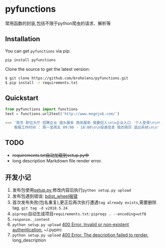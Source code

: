 # pyfunctions
常用函数的封装,包括不限于python爬虫的请求、解析等



## Installation

You can get `pyfunctions` via pip:
```
pip install pyfunctions
```

Clone the source to get the latest version:
```bash
$ git clone https://github.com/broholens/pyfunctions.git
$ pip install -r requirements.txt
```

## Quickstart

  ```python
  from pyfunctions import functions
  text = functions.url2text('http://www.mogojob.com/')
  ``` 
  ```bash
  >>> '首页 职位大厅 招聘企业 猎头服务 商务服务 我要招人\n\n企业入口  个人登录\n\n\n\n全国 	北京 上海 西安 广州 杭州 深圳 成都 重庆 武汉 南京 天津         ...  
      客服工作时间 : 周一至周五 09:00 - 18:00\n\n投递信息 我的简历 退出系统\n\n'
  ```
  
## TODO

- ~~requirements.txt自动加载到setup.py中~~
- long description Markdown file render error.

## 开发小记

1. 发布包使用[setup.py][1],修改内容后执行`python setup.py upload`
2. 发布包遇到错误: [bdist_wheel报错][2]
3. 首次发布失败(包名重复),更正后再次执行遭遇`tag already exists`,需要删除tag. `git tag -d v2018.5.24`
4. `pipreqs`自动生成项目`requirements.txt`: `pipreqs . --encoding=utf8`
5. `response._content`
6. `python setup.py upload` [400 Error. Invalid or non-existent authentication.][3]  ~/.pypirc
7. `python setup.py upload` [400 Error. The description failed to render.][3] long_description

[1]: https://github.com/kennethreitz/setup.py
[2]: https://yq.aliyun.com/articles/644640
[3]: http://www.zhimengzhe.com/bianchengjiaocheng/qitabiancheng/243040.html
